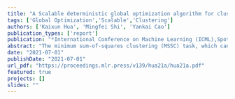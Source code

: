 ```yaml
---
title: "A Scalable deterministic global optimization algorithm for clustering problems"
tags: ['Global Optimization','Scalable','Clustering']
authors: ['Kaixun Hua', 'Mingfei Shi', 'Yankai Cao']
publication_types: ['report']
publication: "*International Conference on Machine Learning (ICML),Spotlight Paper, 4391-4401*"
abstract: "The minimum sum-of-squares clustering (MSSC) task, which can be treated as a Mixed Integer Second Order Cone Programming (MISOCP) problem, is rarely investigated in the literature through deterministic optimization to find its global optimal value. In this paper, we modelled the MSSC task as a two-stage optimization problem and proposed a tailed reduced-space branch and bound (BB) algorithm. We designed several approaches to construct lower and upper bounds at each node in the BB scheme, including a scenario grouping based Lagrangian decomposition approach. One key advantage of this reduced-space algorithm is that it only needs to perform branching on the centers of clusters to guarantee convergence, and the size of centers is independent of the number of data samples. Moreover, the lower bounds can be computed by solving small-scale sample subproblems, and upper bounds can be obtained trivially. These two properties enable our algorithm easy to be paralleled and can be scalable to the dataset with up to 200,000 samples for finding a global -optimal solution of the MSSC task. We performed numerical experiments on both synthetic and real-world datasets and compared our proposed algorithms with the off-the-shelf global optimal solvers and classical local optimal algorithms. The results reveal a strong performance and scalability of our algorithm."
date: "2021-07-01"
publishDate: "2021-07-01"
url_pdf: "https://proceedings.mlr.press/v139/hua21a/hua21a.pdf"
featured: true
projects: []
slides: ""
---
```

